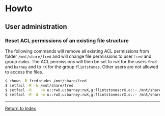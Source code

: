 # Howto

## User administration

### Reset ACL permissions of an existing file structure

The following commands will remove all existing ACL permissions from folder `/mnt/share/fred` and will change file permissions to user `fred` and group `dudes`. The ACL permissions will then be set to `rwX` for the users `fred` and `barney` and to `rX` for the group `flintstones`. Other users are not allowed to access the files.

```bash
$ chown -R fred:dudes /mnt/share/fred
$ setfacl -R -b /mnt/share/fred
$ setfacl -R    -m u::rwX,u:barney:rwX,g:flintstones:rX,o::- /mnt/share/fred
$ setfacl -R -d -m u::rwX,u:barney:rwX,g:flintstones:rX,o::- /mnt/share/fred
```

---
[Return to Index](../README.md)
